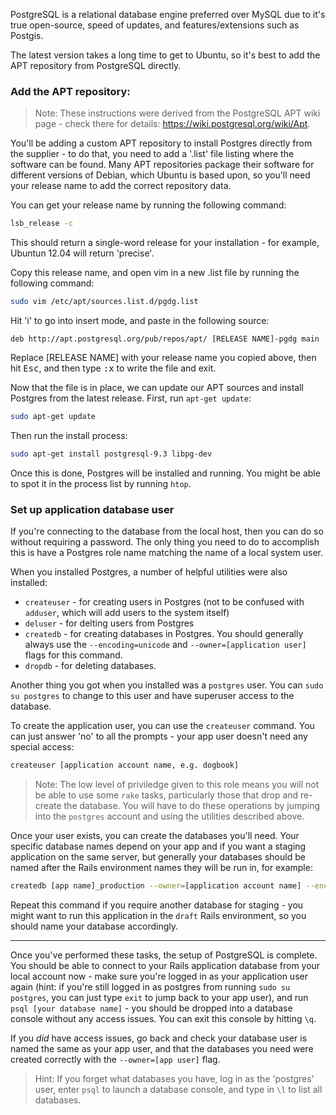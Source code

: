 PostgreSQL is a relational database engine preferred over MySQL due to it's true open-source, speed of updates, and features/extensions such as Postgis.

The latest version takes a long time to get to Ubuntu, so it's best to add the APT repository from PostgreSQL directly.

### Add the APT repository:

> Note: These instructions were derived from the PostgreSQL APT wiki page - check there for details: https://wiki.postgresql.org/wiki/Apt.

You'll be adding a custom APT repository to install Postgres directly from the supplier - to do that, you need to add a '.list' file listing where the software can be found. Many APT repositories package their software for different versions of Debian, which Ubuntu is based upon, so you'll need your release name to add the correct repository data. 

You can get your release name by running the following command:

``` bash
lsb_release -c
```

This should return a single-word release for your installation - for example, Ubuntun 12.04 will return 'precise'.

Copy this release name, and open vim in a new .list file by running the following command:

``` bash
sudo vim /etc/apt/sources.list.d/pgdg.list
```

Hit 'i' to go into insert mode, and paste in the following source:

```
deb http://apt.postgresql.org/pub/repos/apt/ [RELEASE NAME]-pgdg main
```

Replace [RELEASE NAME] with your release name you copied above, then hit <kbd>Esc</kbd>, and then type <kbd>:x</kbd> to write the file and exit.

Now that the file is in place, we can update our APT sources and install Postgres from the latest release. First, run `apt-get update`:

``` bash
sudo apt-get update
```

Then run the install process:

``` bash
sudo apt-get install postgresql-9.3 libpg-dev
```

Once this is done, Postgres will be installed and running. You might be able to spot it in the process list by running `htop`.


### Set up application database user

If you're connecting to the database from the local host, then you can do so without requiring a password. The only thing you need to do to accomplish this is have a Postgres role name matching the name of a local system user. 

When you installed Postgres, a number of helpful utilities were also installed:

* `createuser` - for creating users in Postgres (not to be confused with `adduser`, which will add users to the system itself)
* `deluser` - for delting users from Postgres
* `createdb` - for creating databases in Postgres. You should generally always use the `--encoding=unicode` and `--owner=[application user]` flags for this command.
* `dropdb` - for deleting databases.

Another thing you got when you installed was a `postgres` user. You can `sudo su postgres` to change to this user and have superuser access to the database. 

To create the application user, you can use the `createuser` command. You can just answer 'no' to all the prompts - your app user doesn't need any special access:

``` bash
createuser [application account name, e.g. dogbook]
```

> Note: The low level of priviledge given to this role means you will not be able to use some `rake` tasks, particularly those that drop and re-create the database. You will have to do these operations by jumping into the `postgres` account and using the utilities described above.


Once your user exists, you can create the databases you'll need. Your specific database names depend on your app and if you want a staging application on the same server, but generally your databases should be named after the Rails environment names they will be run in, for example:

``` bash
createdb [app name]_production --owner=[application account name] --encoding=unicode
```
Repeat this command if you require another database for staging - you might want to run this application in the `draft` Rails environment, so you should name your database accordingly.

---

Once you've performed these tasks, the setup of PostgreSQL is complete. You should be able to connect to your Rails application database from your local account now - make sure you're logged in as your application user again (hint: if you're still logged in as postgres from running `sudo su postgres`, you can just type `exit` to jump back to your app user), and run `psql [your database name]` - you should be dropped into a database console without any access issues. You can exit this console by hitting `\q`.

If you _did_ have access issues, go back and check your database user is named the same as your app user, and that the databases you need were created correctly with the `--owner=[app user]` flag.

> Hint: If you forget what databases you have, log in as the 'postgres' user, enter `psql` to launch a database console, and type in `\l` to list all databases.


